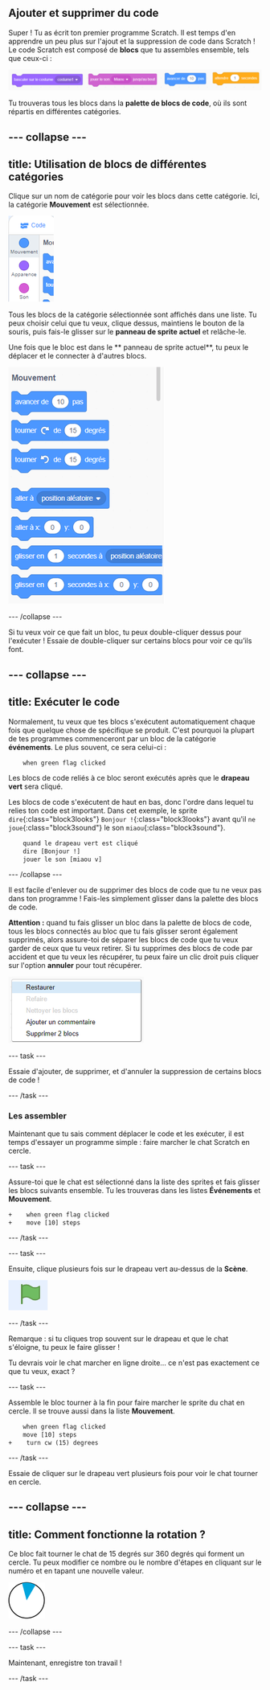 ## Ajouter et supprimer du code

Super ! Tu as écrit ton premier programme Scratch. Il est temps d'en apprendre un peu plus sur l'ajout et la suppression de code dans Scratch ! Le code Scratch est composé de **blocs** que tu assembles ensemble, tels que ceux-ci :

![](images/code1.png)

Tu trouveras tous les blocs dans la **palette de blocs de code**, où ils sont répartis en différentes catégories.

--- collapse ---
---
title: Utilisation de blocs de différentes catégories
---

Clique sur un nom de catégorie pour voir les blocs dans cette catégorie. Ici, la catégorie **Mouvement** est sélectionnée.

![](images/code2a.png)

Tous les blocs de la catégorie sélectionnée sont affichés dans une liste. Tu peux choisir celui que tu veux, clique dessus, maintiens le bouton de la souris, puis fais-le glisser sur le **panneau de sprite actuel** et relâche-le.

Une fois que le bloc est dans le ** panneau de sprite actuel**, tu peux le déplacer et le connecter à d'autres blocs.

![](images/code2b.png)

--- /collapse ---

Si tu veux voir ce que fait un bloc, tu peux double-cliquer dessus pour l'exécuter ! Essaie de double-cliquer sur certains blocs pour voir ce qu’ils font.

--- collapse ---
---
title: Exécuter le code
---

Normalement, tu veux que tes blocs s'exécutent automatiquement chaque fois que quelque chose de spécifique se produit. C'est pourquoi la plupart de tes programmes commenceront par un bloc de la catégorie **événements**. Le plus souvent, ce sera celui-ci :

```blocks3
    when green flag clicked
```

Les blocs de code reliés à ce bloc seront exécutés après que le **drapeau vert** sera cliqué.

Les blocs de code s'exécutent de haut en bas, donc l'ordre dans lequel tu relies ton code est important. Dans cet exemple, le sprite `dire`{:class="block3looks"} `Bonjour !`{:class="block3looks"} avant qu'il `ne joue`{:class="block3sound"} le son `miaou`{:class="block3sound"}.


```blocks3
    quand le drapeau vert est cliqué
    dire [Bonjour !]
    jouer le son [miaou v]
```

--- /collapse ---

Il est facile d'enlever ou de supprimer des blocs de code que tu ne veux pas dans ton programme ! Fais-les simplement glisser dans la palette des blocs de code.

**Attention :** quand tu fais glisser un bloc dans la palette de blocs de code, tous les blocs connectés au bloc que tu fais glisser seront également supprimés, alors assure-toi de séparer les blocs de code que tu veux garder de ceux que tu veux retirer. Si tu supprimes des blocs de code par accident et que tu veux les récupérer, tu peux faire un clic droit puis cliquer sur l'option **annuler** pour tout récupérer.

![](images/code6.png)

--- task ---

Essaie d'ajouter, de supprimer, et d'annuler la suppression de certains blocs de code !

--- /task ---

### Les assembler

Maintenant que tu sais comment déplacer le code et les exécuter, il est temps d'essayer un programme simple : faire marcher le chat Scratch en cercle.

--- task ---

Assure-toi que le chat est sélectionné dans la liste des sprites et fais glisser les blocs suivants ensemble. Tu les trouveras dans les listes **Événements** et **Mouvement**.

```blocks3
+    when green flag clicked
+    move [10] steps
```

--- /task ---

--- task ---

Ensuite, clique plusieurs fois sur le drapeau vert au-dessus de la **Scène**.

![](images/code7.png)

--- /task ---

Remarque : si tu cliques trop souvent sur le drapeau et que le chat s'éloigne, tu peux le faire glisser !

Tu devrais voir le chat marcher en ligne droite... ce n'est pas exactement ce que tu veux, exact ?

--- task ---

Assemble le bloc tourner à la fin pour faire marcher le sprite du chat en cercle. Il se trouve aussi dans la liste **Mouvement**.

```blocks3
    when green flag clicked
    move [10] steps
+    turn cw (15) degrees
```

--- /task ---

Essaie de cliquer sur le drapeau vert plusieurs fois pour voir le chat tourner en cercle.

--- collapse ---
---
title: Comment fonctionne la rotation ?
---

Ce bloc fait tourner le chat de 15 degrés sur 360 degrés qui forment un cercle. Tu peux modifier ce nombre ou le nombre d'étapes en cliquant sur le numéro et en tapant une nouvelle valeur.

![](images/code9.png)

--- /collapse ---

--- task ---

Maintenant, enregistre ton travail !

--- /task ---

